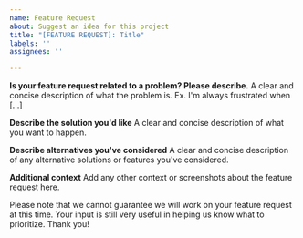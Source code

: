```yaml
---
name: Feature Request
about: Suggest an idea for this project
title: "[FEATURE REQUEST]: Title"
labels: ''
assignees: ''

---
```


**Is your feature request related to a problem? Please describe.**
A clear and concise description of what the problem is. Ex. I'm always frustrated when [...]

**Describe the solution you'd like**
A clear and concise description of what you want to happen.

**Describe alternatives you've considered**
A clear and concise description of any alternative solutions or features you've considered.

**Additional context**
Add any other context or screenshots about the feature request here.

Please note that we cannot guarantee we will work on your feature request at this time. Your input is still very useful in helping us know what to prioritize. Thank you!
